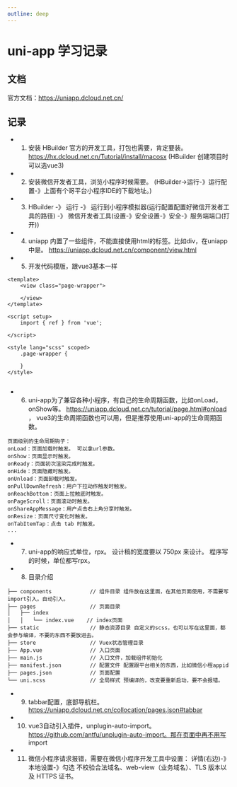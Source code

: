 ```yaml
---
outline: deep
---
```


# uni-app 学习记录
## 文档
官方文档：https://uniapp.dcloud.net.cn/

## 记录
+ 1. 安装 HBuilder 官方的开发工具，打包也需要，肯定要装。 https://hx.dcloud.net.cn/Tutorial/install/macosx  (HBuilder 创建项目时可以选vue3)
+ 2. 安装微信开发者工具，浏览小程序时候需要。 (HBuilder->运行-》运行配置-》上面有个哥平台小程序IDE的下载地址。)  
+ 3. HBuilder -》 运行 -》 运行到小程序模拟器(运行配置配置好微信开发者工具的路径) -》 微信开发者工具(设置-》安全设置-》安全-》服务端端口(打开))
+ 4. uniapp 内置了一些组件，不能直接使用html的标签。比如div，在uniapp中是<view></view>。 https://uniapp.dcloud.net.cn/component/view.html  
+ 5. 开发代码模版，跟vue3基本一样
```
<template>
	<view class="page-wrapper">

	</view>
</template>

<script setup>
	import { ref } from 'vue';
	
</script>

<style lang="scss" scoped>
	.page-wrapper {
   
	}
</style>


```
+ 6. uni-app为了兼容各种小程序，有自己的生命周期函数，比如onLoad，onShow等。 https://uniapp.dcloud.net.cn/tutorial/page.html#onload ， vue3的生命周期函数也可以用，但是推荐使用uni-app的生命周期函数。  
``` 
页面级别的生命周期钩子：
onLoad：页面加载时触发。 可以拿url参数。
onShow：页面显示时触发。
onReady：页面初次渲染完成时触发。
onHide：页面隐藏时触发。
onUnload：页面卸载时触发。
onPullDownRefresh：用户下拉动作触发时触发。
onReachBottom：页面上拉触底时触发。
onPageScroll：页面滚动时触发。
onShareAppMessage：用户点击右上角分享时触发。
onResize：页面尺寸变化时触发。
onTabItemTap：点击 tab 时触发。
...
```
+ 7. uni-app的响应式单位，rpx。 设计稿的宽度要以 750px 来设计。 程序写的时候，单位都写rpx。
+ 8. 目录介绍
```
├── components            // 组件目录 组件放在这里面，在其他页面使用，不需要写import引入。自动引入。
├── pages                 // 页面目录
│   ├── index
│   │   └── index.vue    // index页面
├── static                // 静态资源目录 自定义的scss，也可以写在这里面，都会参与编译，不要的东西不要放进去。
├── store                 // Vuex状态管理目录
├── App.vue               // 入口页面
├── main.js               // 入口文件，加载组件初始化
├── manifest.json         // 配置文件 配置跟平台相关的东西，比如微信小程appid
├── pages.json            // 页面配置
└── uni.scss              // 全局样式 预编译的，改变要重新启动，要不会报错。
```
+ 9. tabbar配置，底部导航栏。 https://uniapp.dcloud.net.cn/collocation/pages.json#tabbar  
+ 10. vue3自动引入插件，unplugin-auto-import。 https://github.com/antfu/unplugin-auto-import。那在页面中再不用写 import
+ 11. 微信小程序请求报错，需要在微信小程序开发工具中设置： 详情(右边)-》本地设置-》勾选 不校验合法域名、web-view（业务域名）、TLS 版本以及 HTTPS 证书。
